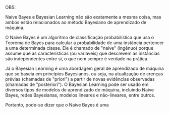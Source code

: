 
OBS:

Naive Bayes e Bayesian Learning não são exatamente a mesma coisa, mas ambos estão relacionados ao método Bayesiano de aprendizado de máquina.

O Naive Bayes é um algoritmo de classificação probabilística que usa o Teorema de Bayes para calcular a probabilidade de uma instância pertencer a uma determinada classe. Ele é chamado de "naive" (ingênuo) porque assume que as características (ou variáveis) que descrevem as instâncias são independentes entre si, o que nem sempre é verdade na prática.

Já o Bayesian Learning é uma abordagem geral de aprendizado de máquina que se baseia em princípios Bayesianos, ou seja, na atualização de crenças prévias (chamadas de "priori") a partir de novas evidências observadas (chamadas de "posteriori"). O Bayesian Learning pode ser usado em diversos tipos de modelos de aprendizado de máquina, incluindo Naive Bayes, redes Bayesianas, modelos lineares e não-lineares, entre outros.

Portanto, pode-se dizer que o Naive Bayes é uma 
